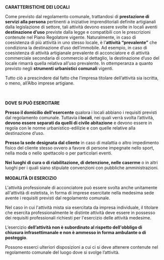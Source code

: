 **CARATTERISTICHE DEI LOCALI**

Come previsto dal regolamento comunale, trattandosi di **prestazione di servizi alla persona** pertinenti a iniziative imprenditoriali definite artigianali dalla legislazione di settore, tali attività devono essere svolte in locali aventi **destinazione d’uso** previste dalla legge e compatibili con le prescrizioni contenute nel Piano Regolatore vigente. 
Naturalmente, in caso di coesistenza di più attività in uno stesso locale, è l’**attività “prevalente”** che condiziona la destinazione d’uso dell’immobile.
Ad esempio, in caso di coesistenza di attività artigianale prevalente di acconciatore e di attività commerciale secondaria di commercio al dettaglio, la destinazione d’uso del locale rimarrà quella relativa all’uso prevalente. In ottemperanza a quanto previsto negli **strumenti urbanistici comunali** vigenti.

Tutto ciò a prescindere dal fatto che l’impresa titolare dell’attività sia iscritta, o meno, all’Albo imprese artigiane.

<br><br>
**DOVE SI PUÒ  ESERCITARE**

**Presso il domicilio dell'esercente** qualora i locali abbiano i requisiti previsti dal regolamento comunale. Tuttavia **i locali**, nei quali verrà svolta l’attività, **devono essere separati da quelli di civile abitazione** e devono essere in regola con le norme urbanistico-edilizie e con quelle relative alla destinazione d’uso.

**Presso la sede designata dal cliente** in caso di malattia o altro impedimento fisico del cliente stesso ovvero a favore di persone impegnate nello sport, nella moda o nello spettacolo o per particolari eventi.

**Nei luoghi di cura o di riabilitazione, di detenzione, nelle caserme** o in altri luoghi per i quali siano stipulate convenzioni con pubbliche amministrazioni.
<br><br>
**MODALITÀ DI ESERCIZIO**

L'attività professionale di acconciatore può essere svolta anche unitamente all'attività di estetista, in forma di imprese esercitate nella medesima sede avente i requisiti previsti dal regolamento comunale.

Nel caso in cui l'attività mista sia esercitata da impresa individuale, il titolare che esercita professionalmente le distinte attività deve essere in possesso dei requisiti professionali richiesti per l'esercizio delle attività medesime.

L’esercizio **dell’attività non è subordinato al rispetto dell'obbligo di chiusura infrasettimanale e non è ammesso in forma ambulante o di posteggio**.

Possono esserci ulteriori disposizioni a cui ci si deve attenere contenute nel regolamento comunale del luogo dove si svolge l’attività.
